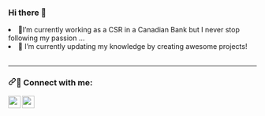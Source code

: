 ### Hi there 👋

<!--
**Parisa-yeganeh/parisa-yeganeh** is a ✨ _special_ ✨ repository because its `README.md` (this file) appears on your GitHub profile.

Here are some ideas to get you started:

- 🔭 I’m currently working as a CSR in a Canadian Bank but I never stop following my passion ...
- 🌱 I’m currently updating my knowledge by creating awesome projects! 
- 👯 I’m looking to collaborate on ...
- 🤔 I’m looking for help with ...
- 💬 Ask me about ...
- 📫 How to reach me: ...
- 😄 Pronouns: ...
- ⚡ Fun fact: ...
-->
<li><g-emoji class="g-emoji" alias="telescope" fallback-src="https://github.githubassets.com/images/icons/emoji/unicode/1f52d.png">🔭</g-emoji>I’m currently working as a CSR in a Canadian Bank but I never stop following my passion ...<br></li>
<li><g-emoji class="g-emoji" alias="seedling" fallback-src="https://github.githubassets.com/images/icons/emoji/unicode/1f331.png">🌱</g-emoji> I’m currently updating my knowledge by creating awesome projects!<br></li>

</ul>
<br>
<hr>

<h3 dir="auto"><a id="user-content--connect-with-me" class="anchor" aria-hidden="true" href="#-connect-with-me"><svg class="octicon octicon-link" viewBox="0 0 16 16" version="1.1" width="16" height="16" aria-hidden="true"><path fill-rule="evenodd" d="M7.775 3.275a.75.75 0 001.06 1.06l1.25-1.25a2 2 0 112.83 2.83l-2.5 2.5a2 2 0 01-2.83 0 .75.75 0 00-1.06 1.06 3.5 3.5 0 004.95 0l2.5-2.5a3.5 3.5 0 00-4.95-4.95l-1.25 1.25zm-4.69 9.64a2 2 0 010-2.83l2.5-2.5a2 2 0 012.83 0 .75.75 0 001.06-1.06 3.5 3.5 0 00-4.95 0l-2.5 2.5a3.5 3.5 0 004.95 4.95l1.25-1.25a.75.75 0 00-1.06-1.06l-1.25 1.25a2 2 0 01-2.83 0z"></path></svg></a><g-emoji class="g-emoji" alias="red_envelope" fallback-src="https://github.githubassets.com/images/icons/emoji/unicode/1f9e7.png">🧧</g-emoji> Connect with me:</h3>
<a href="https://www.facebook.com/parisa.imani.5/" rel="nofollow"><img align="left" alt="subhamrex | Facebook" width="25px" src="https://camo.githubusercontent.com/c2c9ff3a7f262b37faba6e468aa356e49e23ce4c6b3987e185df1b36b7bc3977/687474703a2f2f706e67696d672e636f6d2f75706c6f6164732f66616365626f6f6b5f6c6f676f732f66616365626f6f6b5f6c6f676f735f504e4731393736322e706e67" data-canonical-src="http://pngimg.com/uploads/facebook_logos/facebook_logos_PNG19762.png" style="max-width: 100%;"></a>

<a href="https://www.linkedin.com/in/parisa-razavi-yeganeh/" rel="nofollow"><img align="left" alt="subhamrex | LinkedIn" width="25px" src="https://camo.githubusercontent.com/0a05b5b6dadfde4a04f417705614cf3878692e927562c0cdc96ff20041bc7393/687474703a2f2f706e67696d672e636f6d2f75706c6f6164732f6c696e6b6564496e2f6c696e6b6564496e5f504e4733322e706e67" data-canonical-src="http://pngimg.com/uploads/linkedIn/linkedIn_PNG32.png" style="max-width: 100%;"></a>
